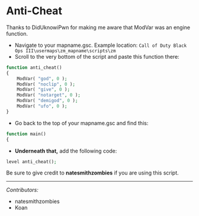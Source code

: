 # Anti-Cheat

Thanks to DidUknowiPwn for making me aware that ModVar was an engine function. 

- Navigate to your mapname.gsc. Example location: `Call of Duty Black Ops III\usermaps\zm_mapname\scripts\zm`
- Scroll to the very bottom of the script and paste this function there:


``` php
function anti_cheat()
{
	ModVar( "god", 0 ); 
	ModVar( "noclip", 0 ); 
	ModVar( "give", 0 ); 
	ModVar( "notarget", 0 ); 
	ModVar( "demigod", 0 ); 
	ModVar( "ufo", 0 );  
}
```

- Go back to the top of your mapname.gsc and find this:

``` php
function main()
{
```
 - **Underneath that,** add the following code:

``` php
level anti_cheat(); 
```


Be sure to give credit to **natesmithzombies** if you are using this script.

---

_Contributors:_
- natesmithzombies
- Koan